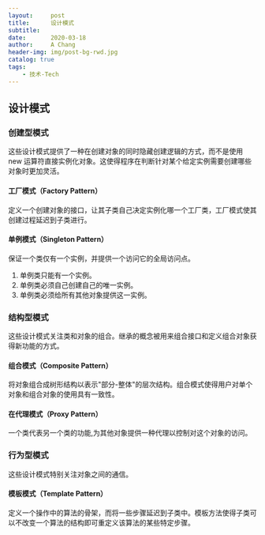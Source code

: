 ```yaml
---
layout:     post
title:      设计模式
subtitle:   
date:       2020-03-18
author:     A Chang
header-img: img/post-bg-rwd.jpg
catalog: true
tags:
    - 技术-Tech
---
```


## 设计模式

### 创建型模式
这些设计模式提供了一种在创建对象的同时隐藏创建逻辑的方式，而不是使用 new 运算符直接实例化对象。这使得程序在判断针对某个给定实例需要创建哪些对象时更加灵活。

#### 工厂模式（Factory Pattern）
定义一个创建对象的接口，让其子类自己决定实例化哪一个工厂类，工厂模式使其创建过程延迟到子类进行。

#### 单例模式（Singleton Pattern）
保证一个类仅有一个实例，并提供一个访问它的全局访问点。
1. 单例类只能有一个实例。
2. 单例类必须自己创建自己的唯一实例。
3. 单例类必须给所有其他对象提供这一实例。

### 结构型模式
这些设计模式关注类和对象的组合。继承的概念被用来组合接口和定义组合对象获得新功能的方式。

#### 组合模式（Composite Pattern）
将对象组合成树形结构以表示"部分-整体"的层次结构。组合模式使得用户对单个对象和组合对象的使用具有一致性。

#### 在代理模式（Proxy Pattern）
一个类代表另一个类的功能,为其他对象提供一种代理以控制对这个对象的访问。

### 行为型模式
这些设计模式特别关注对象之间的通信。

#### 模板模式（Template Pattern）
定义一个操作中的算法的骨架，而将一些步骤延迟到子类中。模板方法使得子类可以不改变一个算法的结构即可重定义该算法的某些特定步骤。  